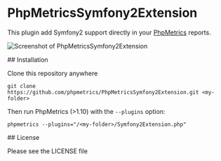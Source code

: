 # PhpMetricsSymfony2Extension

This plugin add Symfony2 support directly in your [PhpMetrics](https://github.com/phpmetrics/phpmetrics) reports.

![Screenshot of PhpMetricsSymfony2Extension](https://cloud.githubusercontent.com/assets/1076296/13907012/9eebfd58-eee4-11e5-8fe0-6c3b5f6c81a1.png "Screenshot of PhpMetricsSymfony2Extension")

## Installation

Clone this repository anywhere

    git clone https://github.com/phpmetrics/PhpMetricsSymfony2Extension.git <my-folder>
    
Then run PhpMetrics (>1.10) with the `--plugins` option:

    phpmetrics --plugins="/<my-folder>/Symfony2Extension.php"
    
## License

Please see the LICENSE file